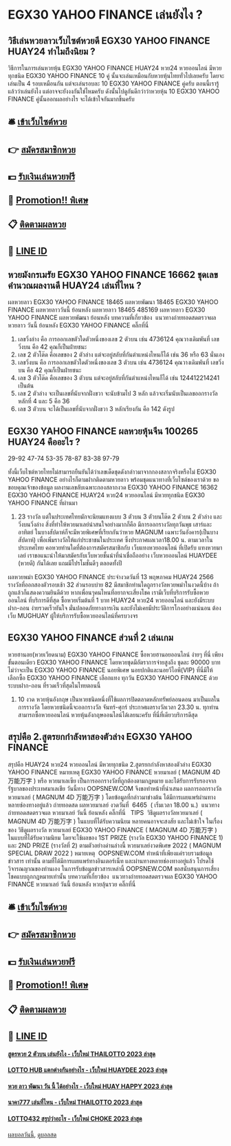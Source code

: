 # EGX30 YAHOO FINANCE เล่นยังไง ?
## วิธีเล่นหวยลาวเว็บไซต์หวยดี EGX30 YAHOO FINANCE HUAY24 ทำไมถึงนิยม ?
วิธีการในการเล่นหวยหุ้น EGX30 YAHOO FINANCE HUAY24 หวย24 หวยออนไลน์ มีหวยทุกชนิด EGX30 YAHOO FINANCE 10 คู่ นั้นจะเล่นเหมือนกับหวยหุ้นไทยทั่วไปเลยครับ โดยจะเล่นเป็น 4 รอบเหมือนกัน แต่จะเล่นรอบละ 10 EGX30 YAHOO FINANCE คู่ครับ ตอนนี้เรารู้แล้วว่าเล่นยังไง แต่อาจจะยังงงกันใช่ไหมครับ ดังนั้นไปดูกันดีกว่าว่าหวยหุ้น 10 EGX30 YAHOO FINANCE คู่นั้นออกผลอย่างไร จะได้เข้าใจกันมากขึ้นครับ

## 🛎 [เข้าเว็บไซต์หวย](https://bit.ly/3BG5bNw)
## 👉 [สมัครสมาชิกหวย](https://bit.ly/3BG5bNw)
## 💵 [รับเงินเล่นหวยฟรี](https://bit.ly/3C3mvgS)
## 👑 [Promotion!! พิเศษ](https://bit.ly/3C3mvgS)
## 📋 [ติดตามผลหวย](https://bit.ly/3C3mvgS)
## 📱 [LINE ID](https://bit.ly/3C3mvgS)

## หวยมังกรเมรัย EGX30 YAHOO FINANCE 16662 ชุดเลขคำนวณผลงานดี HUAY24 เล่นที่ไหน ?
ผลหวยลาว EGX30 YAHOO FINANCE 18465 ผลหวยพัฒนา 18465 EGX30 YAHOO FINANCE ผลหวยลาววันนี้ ย้อนหลัง
ผลหวยลาว 18465 485169
 ผลหวยลาว EGX30 YAHOO FINANCE ผลหวยพัฒนา ย้อนหลัง 
บทความที่เกี่ยวข้อง
 แนวทางถ่ายทอดสดตรวจผล หวยลาว วันนี้ ย้อนหลัง EGX30 YAHOO FINANCE คลิ๊กที่นี่  
1. เลขวิ่งล่าง คือ การออกเลขตัวใดตัวหนึ่งของเลข 2 ตัวบน เช่น 4736124 คุณวางเดิมพันที่ เลขวิ่งบน คือ 42 คุณก็เป็นฝ่ายชนะ
2. เลข 2 ตัวโต๊ด คือเลขของ 2 ตัวล่าง แต่จะอยู่สลับที่กันตำแหน่งไหนก็ได้ เช่น 36 หรือ 63 นั่นเอง
3. เลขวิ่งบน คือ การออกเลขตัวใดตัวหนึ่งของเลข 3 ตัวบน เช่น 4736124 คุณวางเดิมพันที่ เลขวิ่งบน คือ 42 คุณก็เป็นฝ่ายชนะ
4. เลข 3 ตัวโต๊ด คือเลขของ 3 ตัวบน แต่จะอยู่สลับที่กันตำแหน่งไหนก็ได้ เช่น 124412214241 เป็นต้น
5. เลข 2 ตัวล่าง จะเป็นเลขที่นับจากฝั่งขวา จะนับข้ามไป 3 หลัก แล้วจะเริ่มนับเป็นเลขออกรางวัล หลักที่ 4 และ 5 คือ 36
6. เลข 3 ตัวบน จะได้เป็นเลขที่นับจากฝั่งขวา 3 หลักเรียงกัน คือ 142 ดังรูป

## EGX30 YAHOO FINANCE ผลหวยหุ้นจีน 100265 HUAY24 คืออะไร ?
29-92
47-74
53-35
78-87
83-38
97-79

ทั้งนี้เว็บไซต์หวยไทยไม่สามารถยืนยันได้ว่าเลขเด็ดชุดดังกล่าวมาจากกองสลากจริงหรือไม่ EGX30 YAHOO FINANCE อย่างไรก็ตามฝากติดตามหวยลาว พร้อมชุดแนวทางที่เว็บไซต์ของเราด้วย
ขอขอบคุณเจ้าของข้อมูล
ผลงานเลขลับเฉพาะกองสลากงวด EGX30 YAHOO FINANCE 16362 EGX30 YAHOO FINANCE HUAY24 หวย24 หวยออนไลน์ มีหวยทุกชนิด EGX30 YAHOO FINANCE ที่ผ่านมา
1. 23 รางวัล แต่ในประเทศไทยมักจะนิยมแทงแบบ 3 ตัวบน 3 ตัวบนโต๊ด 2 ตัวบน 2 ตัวล่าง และวิ่งบนวิ่งล่าง สิ่งที่ทำให้หวยมาเลย์น่าสนใจอย่างมากก็คือ มีการออกรางวัลทุกวันพุธ เสาร์และอาทิตย์ ในบางสัปดาห์ก็จะมีหวยพิเศษที่เรียกกันว่าหวย MAGNUM เฉพาะวันอังคาร(เป็นบางสัปดาห์) เพื่อเพิ่มรางวัลให้แก่ประชาชนในประเทศ ซึ่งประกาศผลเวลา18.00 น. ตามเวลาในประเทศไทย คอหวยท่านใดที่ต้องการสมัครสมาชิกกับ เว็บแทงหวยออนไลน์ ที่เปิดรับ แทงหวยมาเลย์ เราขอแนะนำให้มาสมัครกับเว็บหวยชั้นนำที่น่าเชื่อถืออย่าง เว็บหวยออนไลน์ HUAYDEE (หวยดี) กันได้เลย แถมมีโปรโมชั่นดีๆ ตลอดทั้งปี

ผลหวยพม่า EGX30 YAHOO FINANCE ประจำงวดวันที่ 13 พฤษภาคม HUAY24 2566 รางวัลที่ออกสองตัวรอบเช้า 32 ส่วนรอบบ่าย 82 มีสมาชิกท่านใดถูกรางวัลหวยพม่าในงวดนี้บ้าง ถ้าถูกแล้วก็แสดงความยินดีด้วย หากเพื่อนๆคนไหนที่อยากจะเสี่ยงโชค เรามีเว็บที่บริการรับซื้อหวยออนไลน์ ที่บริการดีที่สุด ซื้อหวยเริ่มต้นที่ 1 บาท HUAY24 หวย24 หวยออนไลน์ และยังมีระบบฝาก-ถอน ง่ายรวดเร็วทันใจ มั่นปลอดภัยทางการเงิน และยังไม่เคยมีประวัติการโกงอย่างแน่นอน ต้องเว็บ MUGHUAY ผู้ให้บริการรับซื้อหวยออนไลน์ที่ครบวงจร

## EGX30 YAHOO FINANCE ส่วนที่ 2 เล่นเกม
หวยฮานอย(หวยเวียดนาม) EGX30 YAHOO FINANCE ซื้อหวยฮานอยออนไลน์ ง่ายๆ ที่นี่ เพียงขั้นตอนเดียว EGX30 YAHOO FINANCE โดยหวยชุดมีอัตราการจ่ายสูงถึง ชุดละ 90000 บาท ไม่ว่าจะเป็น EGX30 YAHOO FINANCE นอยพิเศษ นอยปกติและนอยวีไอพี(VIP) ที่นี่มีให้ เลือกซื้อ EGX30 YAHOO FINANCE เลือกแทง ทุกวัน EGX30 YAHOO FINANCE ด้วยระบบฝาก-ถอน ที่รวดเร็วที่สุดในไทยตอนนี้
1. 10 งวด หวยหุ้นอังกฤษ เป็นหวยชนิดหนึ่งที่ใช้ผลการปิดตลาดหลักทรัพย์ลอนดอน มาเป็นผลในการรางวัล โดยหวยชนิดนี้จะออกรางวัล จันทร์-ศุกร์ ประกาศผลรางวัลเวลา 23.30 น. ทุกท่านสามารถซื้อหวยออนไลน์ หวยหุ้นอังกฤษออนไลน์ได้เลยนะครับ ที่นี่ที่เดียวบริการดีสุด

## สรุปคือ 2.สูตรยกกำลังหาสองตัวล่าง EGX30 YAHOO FINANCE
สรุปคือ HUAY24 หวย24 หวยออนไลน์ มีหวยทุกชนิด 2.สูตรยกกำลังหาสองตัวล่าง EGX30 YAHOO FINANCE หมายเหตุ EGX30 YAHOO FINANCE หวยมาเลย์ ( MAGNUM 4D 万能万字 ) หรือ หวยมาเลเซีย เป็นการออกรางวัลที่ถูกต้องตามกฎหมาย และได้รับการรับรองจากรัฐบาลของประเทศมาเลเชีย
วันนี้ทาง OOPSNEW.COM จึงขอทำหน้าที่นำเสนอ ผลการออกรางวัล หวยมาเลย์ ( MAGNUM 4D 万能万字 ) โดยข้อมูลที่กล่าวมาข่างต้น ได้มีการเผยแพร่ผ่านทางหลายช่องทางอยู่แล้ว
ถ่ายทอดสด ผลหวยมาเลย์ งวดวันที่  6465  ( เริ่มเวลา 18.00 น.)
 แนวทางถ่ายทอดสดตรวจผล หวยมาเลย์ วันนี้ ย้อนหลัง คลิ๊กที่นี่  
TIPS  วิธีดูผลรางวัลหวยมาเลย์ ( MAGNUM 4D 万能万字 ) ในแบบที่ได้รับความนิยม
หลายคนอาจจะสงสัย และไม่เข้าใจ ในเรื่องของ วิธีดูผลรางวัล หวยมาเลย์ EGX30 YAHOO FINANCE ( MAGNUM 4D 万能万字 ) ในแบบที่ได้รับความนิยม โดยจะใช้ผลของ 1ST PRIZE (รางวัล EGX30 YAHOO FINANCE 1) และ 2ND PRIZE (รางวัลที่ 2) ตามตัวอย่างด่านล่างนี้
หวยมาเลย์งวดพิเศษ 2022 ( MAGNUM SPECIAL DRAW 2022 )
หมายเหตุ  OOPSNEW.COM ทำหน้าที่เพียงแค่รวบรวมข้อมูล ข่าวสาร เท่านั้น ตามที่ได้มีการเผยแพร่ทางอินเตอร์เน็ท และผ่านทางหลายช่องทางอยู่แล้ว โปรดใช้วิจารณญาณของท่านเอง ในการรับข้อมูลข่าวสารเหล่านี้ OOPSNEW.COM ขอสนับสนุนการเสี่ยงโชคแบบถูกกฎหมายเท่านั้น
บทความที่เกี่ยวข้อง
 แนวทางถ่ายทอดสดตรวจผล EGX30 YAHOO FINANCE หวยมาเลย์ วันนี้ ย้อนหลัง หวยลุ้นรวย คลิ๊กที่นี่  

## 🛎 [เข้าเว็บไซต์หวย](https://bit.ly/3BG5bNw)
## 👉 [สมัครสมาชิกหวย](https://bit.ly/3BG5bNw)
## 💵 [รับเงินเล่นหวยฟรี](https://bit.ly/3C3mvgS)
## 👑 [Promotion!! พิเศษ](https://bit.ly/3C3mvgS)
## 📋 [ติดตามผลหวย](https://bit.ly/3C3mvgS)
## 📱 [LINE ID](https://bit.ly/3C3mvgS)

#### [สูตรหวย 2 ตัวบน เล่นยังไง - เว็บใหม่ THAILOTTO 2023 ล่าสุด](https://atom.io/themes/สูตรหวย%202%20ตัวบน%20เล่นยังไง%20-%20เว็บใหม่%20thailotto%202023%20ล่าสุด)
#### [LOTTO HUB แตกต่างกันอย่างไร - เว็บใหม่ HUAYDEE 2023 ล่าสุด](https://atom.io/themes/lotto%20hub%20แตกต่างกันอย่างไร%20-%20เว็บใหม่%20huaydee%202023%20ล่าสุด)
#### [หวย ลาว พัฒนา วัน นี้ ได้อย่างไร - เว็บใหม่ HUAY HAPPY 2023 ล่าสุด](https://atom.io/themes/หวย%20ลาว%20พัฒนา%20วัน%20นี้%20ได้อย่างไร%20-%20เว็บใหม่%20huay%20happy%202023%20ล่าสุด)
#### [นาคา777 เล่นที่ไหน - เว็บใหม่ THAILOTTO 2023 ล่าสุด](https://atom.io/themes/นาคา777%20เล่นที่ไหน%20-%20เว็บใหม่%20thailotto%202023%20ล่าสุด)
#### [LOTTO432 สรุปว่าอะไร - เว็บใหม่ CHOKE 2023 ล่าสุด](https://atom.io/themes/lotto432%20สรุปว่าอะไร%20-%20เว็บใหม่%20choke%202023%20ล่าสุด)

[ผลบอลวันนี้](https://siamsport.tv "ผลบอลวันนี้"), [ดูบอลสด](https://siamsport.tv/ดูบอลสด "ดูบอลสด")